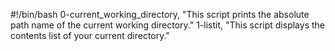 #!/bin/bash
0-current_working_directory, "This script prints the absolute path name of the current working directory."
1-listit, "This script displays the contents list of your current directory."
